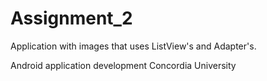 # Assignment_2
Application with images that uses ListView's and Adapter's.

Android application development
Concordia University
